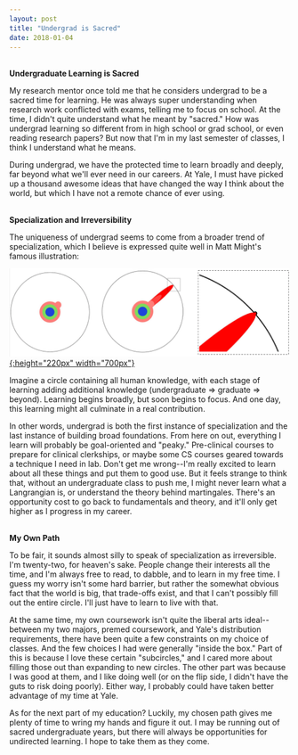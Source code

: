 ```yaml
---
layout: post
title: "Undergrad is Sacred"
date: 2018-01-04
---
```


<br/>
<b> Undergraduate Learning is Sacred </b>

My research mentor once told me that he considers undergrad to be a sacred time for learning. He was always super understanding when research work conflicted with exams, telling me to focus on school. At the time, I didn't quite understand what he meant by "sacred." How was undergrad learning so different from in high school or grad school, or even reading research papers? But now that I'm in my last semester of classes, I think I understand what he means. 

During undergrad, we have the protected time to learn broadly and deeply, far beyond what we'll ever need in our careers. At Yale, I must have picked up a thousand awesome ideas that have changed the way I think about the world, but which I have not a remote chance of ever using. 

<br/> 
<b> Specialization and Irreversibility </b>

The uniqueness of undergrad seems to come from a broader trend of specialization, which I believe is expressed quite well in Matt Might's famous illustration: 

[![Specialization](/img/specialization.png){:height="220px" width="700px"}](http://matt.might.net/articles/phd-school-in-pictures/)

Imagine a circle containing all human knowledge, with each stage of learning adding additional knowledge (undergraduate => graduate => beyond). Learning begins broadly, but soon begins to focus. And one day, this learning might all culminate in a real contribution. 

In other words, undergrad is both the first instance of specialization and the last instance of building broad foundations. From here on out, everything I learn will probably be goal-oriented and "peaky." Pre-clinical courses to prepare for clinical clerkships, or maybe some CS courses geared towards a technique I need in lab. Don't get me wrong--I'm really excited to learn about all these things and put them to good use. But it feels strange to think that, without an undergraduate class to push me, I might never learn what a Langrangian is, or understand the theory behind martingales. There's an opportunity cost to go back to fundamentals and theory, and it'll only get higher as I progress in my career. 

<br/> 
<b> My Own Path </b>

To be fair, it sounds almost silly to speak of specialization as irreversible. I'm twenty-two, for heaven's sake. People change their interests all the time, and I'm always free to read, to dabble, and to learn in my free time. I guess my worry isn't some hard barrier, but rather the somewhat obvious fact that the world is big, that trade-offs exist, and that I can't possibly fill out the entire circle. I'll just have to learn to live with that. 


At the same time, my own coursework isn't quite the liberal arts ideal--between my two majors, premed coursework, and Yale's distribution requirements, there have been quite a few constraints on my choice of classes. And the few choices I had were generally "inside the box." Part of this is because I love these certain "subcircles," and I cared more about filling those out than expanding to new circles. The other part was because I was good at them, and I like doing well (or on the flip side, I didn't have the guts to risk doing poorly). Either way, I probably could have taken better advantage of my time at Yale. 


As for the next part of my education? Luckily, my chosen path gives me plenty of time to wring my hands and figure it out. I may be running out of sacred undergraduate years, but there will always be opportunities for undirected learning. I hope to take them as they come. 

